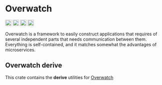 # Overwatch

[<img alt="github" src="https://img.shields.io/badge/github-logos-co/overwatch-8da0cb?style=for-the-badge&labelColor=555555&logo=github" height="20">](https://github.com/logos-co/Overwatch)
[<img alt="crates.io" src="https://img.shields.io/crates/v/overwatch.svg?style=for-the-badge&color=fc8d62&logo=rust" height="20">](https://crates.io/crates/overwatch)
[<img alt="docs.rs" src="https://img.shields.io/badge/doc/overwatch-66c2a5?style=for-the-badge&labelColor=555555&logo=docs.rs" height="20">](https://docs.rs/overwatch)
[<img alt="build status" src="https://img.shields.io/github/workflow/logos-co/Overwatch/CI/master?style=for-the-badge" height="20">](https://github.com/logos-co/Overwatch/actions?query=branch%3Amaster)


Overwatch is a framework to easily construct applications that requires of several independent
parts that needs communication between them.
Everything is self-contained, and it matches somewhat the advantages of microservices.

## Overwatch derive

This crate contains the **derive** utilities for [Overwatch](https://crates.io/crates/overwatch-rs)
